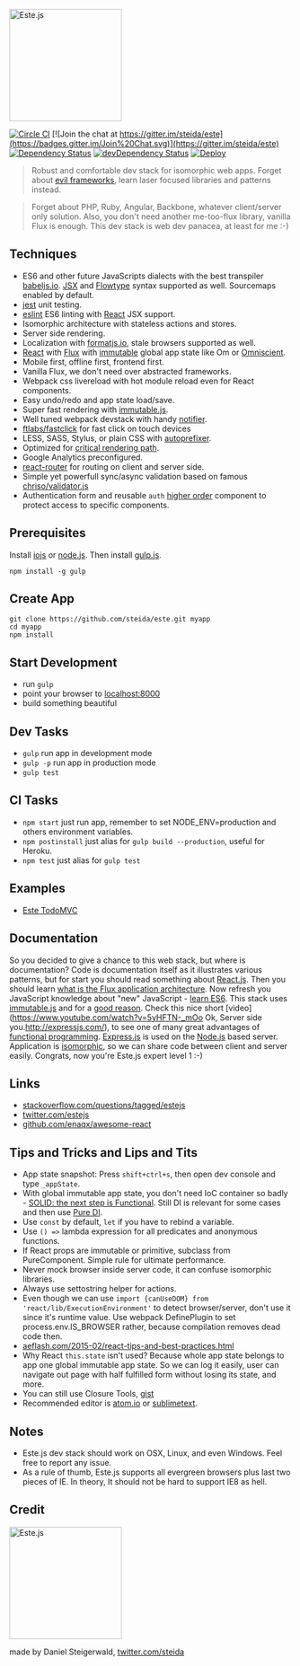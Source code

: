 <a href="https://este.herokuapp.com/"><img alt="Este.js" src="https://cloud.githubusercontent.com/assets/66249/6515265/b91f0fb8-c388-11e4-857e-c90902e0b7a1.png" width="200"></a>

[![Circle CI](https://circleci.com/gh/steida/este.svg?style=svg)](https://circleci.com/gh/steida/este)
[![Join the chat at https://gitter.im/steida/este](https://badges.gitter.im/Join%20Chat.svg)](https://gitter.im/steida/este)
[![Dependency Status](https://david-dm.org/steida/este.png)](https://david-dm.org/steida/este)
[![devDependency Status](https://david-dm.org/steida/este/dev-status.png)](https://david-dm.org/steida/este#info=devDependencies)
[![Deploy](https://www.herokucdn.com/deploy/button.png)](https://heroku.com/deploy)

> Robust and comfortable dev stack for isomorphic web apps. Forget about [evil frameworks](http://tomasp.net/blog/2015/library-frameworks/), learn laser focused libraries and patterns instead.

> Forget about PHP, Ruby, Angular, Backbone, whatever client/server only solution. Also, you don't need another me-too-flux library, vanilla Flux is enough. This dev stack is web dev panacea, at least for me :-)

## Techniques

- ES6 and other future JavaScripts dialects with the best transpiler [babeljs.io](https://babeljs.io/). [JSX](http://facebook.github.io/react/docs/jsx-in-depth.html) and [Flowtype](http://flowtype.org/) syntax supported as well. Sourcemaps enabled by default.
- [jest](https://facebook.github.io/jest) unit testing.
- [eslint](http://eslint.org/) ES6 linting with [React](https://github.com/yannickcr/eslint-plugin-react) JSX support.
- Isomorphic architecture with stateless actions and stores.
- Server side rendering.
- Localization with [formatjs.io](http://formatjs.io/), stale browsers supported as well.
- [React](http://facebook.github.io/react/) with [Flux](https://facebook.github.io/flux/) with [immutable](http://facebook.github.io/immutable-js) global app state like Om or [Omniscient](https://github.com/omniscientjs/omniscient/wiki/Simpler-UI-Reasoning-with-Unidirectional-Dataflow-and-Immutable-Data).
- Mobile first, offline first, frontend first.
- Vanilla Flux, we don't need over abstracted frameworks.
- Webpack css livereload with hot module reload even for React components.
- Easy undo/redo and app state load/save.
- Super fast rendering with [immutable.js](http://facebook.github.io/immutable-js).
- Well tuned webpack devstack with handy [notifier](https://github.com/mikaelbr/node-notifier).
- [ftlabs/fastclick](https://github.com/ftlabs/fastclick) for fast click on touch devices
- LESS, SASS, Stylus, or plain CSS with [autoprefixer](https://github.com/postcss/autoprefixer).
- Optimized for [critical rendering path](https://developers.google.com/web/fundamentals/performance/critical-rendering-path).
- Google Analytics preconfigured.
- [react-router](https://github.com/rackt/react-router) for routing on client and server side.
- Simple yet powerfull sync/async validation based on famous [chriso/validator.js](https://github.com/chriso/validator.js)
- Authentication form and reusable `auth` [higher order](https://medium.com/@dan_abramov/mixins-are-dead-long-live-higher-order-components-94a0d2f9e750) component to protect access to specific components. 

## Prerequisites

Install [iojs](https://iojs.org/) or [node.js](http://nodejs.org).
Then install [gulp.js](http://gulpjs.com/).
```shell
npm install -g gulp
```

## Create App

```shell
git clone https://github.com/steida/este.git myapp
cd myapp
npm install
```

## Start Development

- run `gulp`
- point your browser to [localhost:8000](http://localhost:8000)
- build something beautiful

## Dev Tasks

- `gulp` run app in development mode
- `gulp -p` run app in production mode
- `gulp test`

## CI Tasks

- `npm start` just run app, remember to set NODE_ENV=production and others environment variables.
- `npm postinstall` just alias for `gulp build --production`, useful for Heroku.
- `npm test` just alias for `gulp test`

## Examples

- [Este TodoMVC](https://github.com/steida/este-todomvc)

## Documentation

So you decided to give a chance to this web stack, but where is documentation? Code is documentation itself as it illustrates various patterns, but for start you should read something about [React.js](http://facebook.github.io/react/). Then you should learn [what is the Flux
application architecture](https://medium.com/brigade-engineering/what-is-the-flux-application-architecture-b57ebca85b9e). Now refresh you JavaScript knowledge about "new" JavaScript - [learn ES6](https://babeljs.io/docs/learn-es6/). This stack uses [immutable.js](http://facebook.github.io/immutable-js/) and for a [good reason](https://github.com/facebook/immutable-js/#the-case-for-immutability). Check this nice short [video](https://www.youtube.com/watch?v=5yHFTN-_mOo Ok, Server side you.http://expressjs.com/), to see one of many great advantages of [functional programming](http://www.smashingmagazine.com/2014/07/02/dont-be-scared-of-functional-programming/). [Express.js](http://expressjs.com/) is used on the [Node.js](http://nodejs.org/api/) based server. Application is [isomorphic](http://isomorphic.net/javascript), so we can share code between client and server easily. Congrats, now you're Este.js expert level 1 :-)

## Links

- [stackoverflow.com/questions/tagged/estejs](http://stackoverflow.com/questions/tagged/estejs)
- [twitter.com/estejs](https://twitter.com/estejs)
- [github.com/enaqx/awesome-react](https://github.com/enaqx/awesome-react)

## Tips and Tricks and Lips and Tits

- App state snapshot: Press `shift+ctrl+s`, then open dev console and type `_appState`.
- With global immutable app state, you don't need IoC container so badly - [SOLID: the next step is Functional](http://blog.ploeh.dk/2014/03/10/solid-the-next-step-is-functional). Still DI is relevant for some cases and then use [Pure DI](http://blog.ploeh.dk/2014/06/10/pure-di/).
- Use `const` by default, `let` if you have to rebind a variable.
- Use `() =>` lambda expression for all predicates and anonymous functions.
- If React props are immutable or primitive, subclass from PureComponent. Simple rule for ultimate performance.
- Never mock browser inside server code, it can confuse isomorphic libraries.
- Always use settostring helper for actions.
- Even though we can use `import {canUseDOM} from 'react/lib/ExecutionEnvironment'` to detect browser/server, don't use it since it's runtime value. Use webpack DefinePlugin to set process.env.IS_BROWSER rather, because compilation removes dead code then.
- [aeflash.com/2015-02/react-tips-and-best-practices.html](http://aeflash.com/2015-02/react-tips-and-best-practices.html)
- Why React `this.state` isn't used? Because whole app state belongs to app one global immutable app state. So we can log it easily, user can navigate out page with half fulfilled form without losing its state, and more.
- You can still use Closure Tools, [gist](https://gist.github.com/steida/afbc595a1e2f27e925d9)
- Recommended editor is [atom.io](https://atom.io) or [sublimetext](http://www.sublimetext.com/).

## Notes

- Este.js dev stack should work on OSX, Linux, and even Windows. Feel free to report any issue.
- As a rule of thumb, Este.js supports all evergreen browsers plus last two pieces of IE. In theory, It should not be hard to support IE8 as hell.

## Credit

<img alt="Este.js" src="https://cloud.githubusercontent.com/assets/66249/6515278/de638916-c388-11e4-8754-184f5b11e770.jpeg" width="200">

made by Daniel Steigerwald, [twitter.com/steida](https://twitter.com/steida)
